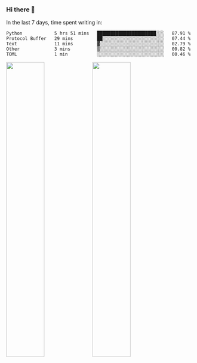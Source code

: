 ### Hi there 👋

In the last 7 days, time spent writing in:

<!--START_SECTION:waka-->
```text
Python            5 hrs 51 mins   ██████████████████████░░░   87.91 % 
Protocol Buffer   29 mins         ██░░░░░░░░░░░░░░░░░░░░░░░   07.44 % 
Text              11 mins         ▓░░░░░░░░░░░░░░░░░░░░░░░░   02.79 % 
Other             3 mins          ▒░░░░░░░░░░░░░░░░░░░░░░░░   00.82 % 
TOML              1 min           ░░░░░░░░░░░░░░░░░░░░░░░░░   00.46 % 
```
<!--END_SECTION:waka-->

<img src="https://wakatime.com/share/@jimtje/5d0c92de-08f8-4a72-8f2f-6a9693d1e318.svg" width=45% height=45%> <img src="https://wakatime.com/share/@jimtje/501498ae-bda5-4da7-a89d-b40bcdd5556d.svg" width=45% height=45%>
